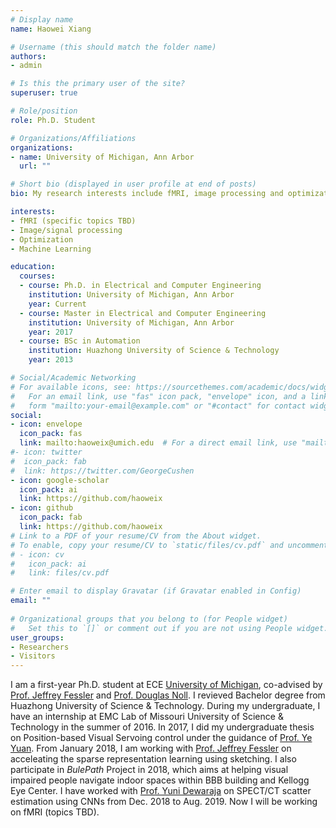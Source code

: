 ```yaml
---
# Display name
name: Haowei Xiang

# Username (this should match the folder name)
authors:
- admin

# Is this the primary user of the site?
superuser: true

# Role/position
role: Ph.D. Student

# Organizations/Affiliations
organizations:
- name: University of Michigan, Ann Arbor
  url: ""

# Short bio (displayed in user profile at end of posts)
bio: My research interests include fMRI, image processing and optimization, deep learning.

interests:
- fMRI (specific topics TBD)
- Image/signal processing
- Optimization
- Machine Learning

education:
  courses:
  - course: Ph.D. in Electrical and Computer Engineering
    institution: University of Michigan, Ann Arbor
    year: Current
  - course: Master in Electrical and Computer Engineering
    institution: University of Michigan, Ann Arbor
    year: 2017
  - course: BSc in Automation
    institution: Huazhong University of Science & Technology
    year: 2013

# Social/Academic Networking
# For available icons, see: https://sourcethemes.com/academic/docs/widgets/#icons
#   For an email link, use "fas" icon pack, "envelope" icon, and a link in the
#   form "mailto:your-email@example.com" or "#contact" for contact widget.
social:
- icon: envelope
  icon_pack: fas
  link: mailto:haoweix@umich.edu  # For a direct email link, use "mailto:test@example.org".
#- icon: twitter
#  icon_pack: fab
#  link: https://twitter.com/GeorgeCushen
- icon: google-scholar
  icon_pack: ai
  link: https://github.com/haoweix
- icon: github
  icon_pack: fab
  link: https://github.com/haoweix
# Link to a PDF of your resume/CV from the About widget.
# To enable, copy your resume/CV to `static/files/cv.pdf` and uncomment the lines below.  
# - icon: cv
#   icon_pack: ai
#   link: files/cv.pdf

# Enter email to display Gravatar (if Gravatar enabled in Config)
email: ""
  
# Organizational groups that you belong to (for People widget)
#   Set this to `[]` or comment out if you are not using People widget.  
user_groups:
- Researchers
- Visitors
---
```


I am a first-year Ph.D. student at ECE [University of Michigan](https://www.umich.edu/), co-advised by [Prof. Jeffrey Fessler](https://web.eecs.umich.edu/~fessler/) and [Prof. Douglas Noll](https://nollresearch.engin.umich.edu). I revieved Bachelor degree from Huazhong University of Science & Technology. During my undergraduate, I have an internship at EMC Lab of Missouri University of Science & Technology in the summer of 2016. In 2017, I did my undergraduate thesis on Position-based Visual Servoing control under the guidance of [Prof. Ye Yuan](http://yy311.github.io/). From January 2018, I am working with [Prof. Jeffrey Fessler](https://web.eecs.umich.edu/~fessler/) on acceleating the sparse representation learning using sketching. I also participate in *BulePath* Project in 2018, which aims at helping visual impaired people navigate indoor spaces within BBB building and Kellogg Eye Center. I have worked with [Prof. Yuni Dewaraja](https://medicine.umich.edu/dept/radiology/yuni-dewaraja-phd) on SPECT/CT scatter estimation using CNNs from Dec. 2018 to Aug. 2019. Now I will be working on fMRI (topics TBD).
